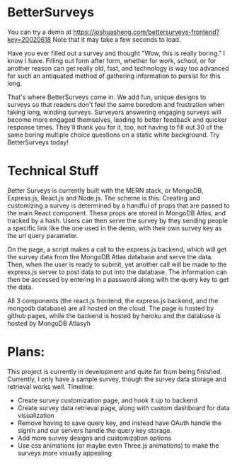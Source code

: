 # BetterSurveys

You can try a demo at https://joshuasheng.com/bettersurveys-frontend?key=20020618
Note that it may take a few seconds to load.

Have you ever filled out a survey and thought "Wow, this is really boring." I know I have. Filling out form after form, whether for work, school, or for another reason
can get really old, fast, and technology is way too advanced for such an antiquated method of gathering information to persist for this long.

That's where BetterSurveys come in. We add fun, unique designs to surveys so that readers don't feel the same boredom and frustration when taking long, winding surveys.
Surveyors answering engaging surveys will become more engaged themselves, leading to better feedback and quicker response times. They'll thank you for it, too, not having to
fill out 30 of the same boring multiple choice questions on a static white background. Try BetterSurveys today!

# Technical Stuff

Better Surveys is currently built with the MERN stack, or MongoDB, Express.js, React.js and Node.js.
The scheme is this: Creating and customizing a survey is determined by a handful of props that are passed to the main React component. These props are stored in MongoDB Atlas,
and tracked by a hash. Users can then serve the survey by they sending people a specific link like the one used in the demo, with their own survey key as the url query parameter.

On the page, a script makes a call to the express.js backend, which will get the survey data from the MongoDB Atlas database and serve the data. Then, when the user is ready to 
submit, yet another call will be made to the express.js server to post data to put into the database. The information can then be accessed by entering in a password along with the
query key to get the data.

All 3 components (the react.js frontend, the express.js backend, and the mongodb database) are all hosted on the cloud. The page is hosted by github pages, while the backend is 
hosted by heroku and the database is hosted by MongoDB Atlasyh 

# Plans:

This project is currently in development and quite far from being finished. Currently, I only have a sample survey, though the survey data storage and retrieval works well.
Timeline:
- Create survey customization page, and hook it up to backend
- Create survey data retrieval page, along with custom dashboard for data visualization
- Remove having to save query key, and instead have OAuth handle the signin and our servers handle the query key storage.
- Add more survey designs and customization options
- Use css animations (or maybe even Three.js animations) to make the surveys more visually appealing
